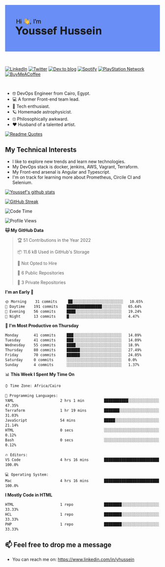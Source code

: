[![Youssef's GitHub Banner](./assets/youssef-hussein.png)](https://github.com/yorki404)

</br>

[![LinkedIn](https://img.shields.io/badge/linkedin-%230077B5.svg?style=for-the-badge&logo=linkedin&logoColor=white)](https://www.linkedin.com/in/yhussein/)
[![Twitter](https://img.shields.io/badge/yorki404-%231DA1F2.svg?style=for-the-badge&logo=Twitter&logoColor=white)](https://twitter.com/yorki404)
[![Dev.to blog](https://img.shields.io/badge/dev.to-0A0A0A?style=for-the-badge&logo=dev.to&logoColor=white)](https://dev.to/yorki404)
[![Spotify](https://img.shields.io/badge/Spotify-1ED760?style=for-the-badge&logo=spotify&logoColor=white)](https://open.spotify.com/user/yorki404)
[![PlayStation Network](https://img.shields.io/badge/PSN-%230070D1.svg?style=for-the-badge&logo=Playstation&logoColor=white)](https://psnprofiles.com/yorki404)
[![BuyMeACoffee](https://img.shields.io/badge/Buy%20Me%20a%20Coffee-ffdd00?style=for-the-badge&logo=buy-me-a-coffee&logoColor=black)](https://www.buymeacoffee.com/Yorki404)

</br>

- :nerd_face: DevOps Engineer from Cairo, Egypt.
- :computer: A former Front-end team lead.
- :satellite: Tech enthusiast.
- :ringed_planet: Homemade astrophysicist.
- :roll_eyes: Philosophically awkward.
- :heart: Husband of a talented artist.

[![Readme Quotes](https://quotes-github-readme.vercel.app/api?type=horizontal&theme=dark)](https://github.com/piyushsuthar/github-readme-quotes)

## My Technical Interests

- I like to explore new trends and learn new technologies.
- My DevOps stack is docker, jenkins, AWS, Vagrant, Terraform.
- My Front-end arsenal is Angular and Typescript.
- I'm on track for learning more about Prometheus, Circile CI and Selenium.


[![Youssef's github stats](https://github-readme-stats.vercel.app/api?username=yorki404&theme=dark&show_icons=true)](https://github.com/yorki404)

[![GitHub Streak](https://github-readme-streak-stats.herokuapp.com/?user=yorki404&theme=dark)](https://git.io/streak-stats)

<!--START_SECTION:waka-->
![Code Time](http://img.shields.io/badge/Code%20Time-194%20hrs%2014%20mins-blue)

![Profile Views](http://img.shields.io/badge/Profile%20Views-0-blue)

**🐱 My GitHub Data** 

> 🏆 51 Contributions in the Year 2022
 > 
> 📦 11.6 kB Used in GitHub's Storage 
 > 
> 🚫 Not Opted to Hire
 > 
> 📜 6 Public Repositories 
 > 
> 🔑 3 Private Repositories  
 > 
**I'm an Early 🐤** 

```text
🌞 Morning    31 commits     ██░░░░░░░░░░░░░░░░░░░░░░░   10.65% 
🌆 Daytime    191 commits    ████████████████░░░░░░░░░   65.64% 
🌃 Evening    56 commits     ████░░░░░░░░░░░░░░░░░░░░░   19.24% 
🌙 Night      13 commits     █░░░░░░░░░░░░░░░░░░░░░░░░   4.47%

```
📅 **I'm Most Productive on Thursday** 

```text
Monday       41 commits     ███░░░░░░░░░░░░░░░░░░░░░░   14.09% 
Tuesday      41 commits     ███░░░░░░░░░░░░░░░░░░░░░░   14.09% 
Wednesday    55 commits     ████░░░░░░░░░░░░░░░░░░░░░   18.9% 
Thursday     80 commits     ██████░░░░░░░░░░░░░░░░░░░   27.49% 
Friday       70 commits     ██████░░░░░░░░░░░░░░░░░░░   24.05% 
Saturday     0 commits      ░░░░░░░░░░░░░░░░░░░░░░░░░   0.0% 
Sunday       4 commits      ░░░░░░░░░░░░░░░░░░░░░░░░░   1.37%

```


📊 **This Week I Spent My Time On** 

```text
⌚︎ Time Zone: Africa/Cairo

💬 Programming Languages: 
YAML                     2 hrs 1 min         ███████████░░░░░░░░░░░░░░   47.35% 
Terraform                1 hr 19 mins        ███████░░░░░░░░░░░░░░░░░░   31.03% 
JavaScript               54 mins             █████░░░░░░░░░░░░░░░░░░░░   21.14% 
HTML                     0 secs              ░░░░░░░░░░░░░░░░░░░░░░░░░   0.12% 
Bash                     0 secs              ░░░░░░░░░░░░░░░░░░░░░░░░░   0.12%

🔥 Editors: 
VS Code                  4 hrs 16 mins       █████████████████████████   100.0%

💻 Operating System: 
Mac                      4 hrs 16 mins       █████████████████████████   100.0%

```

**I Mostly Code in HTML** 

```text
HTML                     1 repo              ████████░░░░░░░░░░░░░░░░░   33.33% 
HCL                      1 repo              ████████░░░░░░░░░░░░░░░░░   33.33% 
PHP                      1 repo              ████████░░░░░░░░░░░░░░░░░   33.33%

```



<!--END_SECTION:waka-->

## 📫 Feel free to drop me a message
- You can reach me on: https://www.linkedin.com/in/yhussein

